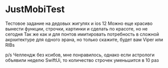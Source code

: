 # JustMobiTest
Тестовое задание на дедовых жигулях и ios 12
Можно еще красиво вынести функции, строчки, картинки и сделать по красоте, но не сегодня
Так же как и для понтов имитировать потребность в сложной акрхитектуре для одного эрана, но только скажите, будет вам Viper или RIBs

p/s
Челлендж без ксибов, мне понравилось, однако если астрологи объявили неделю SwiftUi, то количество строчек уменьшится в 10 раз
